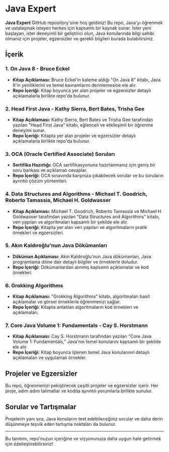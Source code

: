 # Java Expert

**Java Expert** GitHub repository'sine hoş geldiniz! Bu repo, Java'yı öğrenmek ve ustalaşmak isteyen herkes için kapsamlı bir kaynak sunar. İster yeni başlayan, ister deneyimli bir geliştirici olun, Java konularında bilgi sahibi olmanız için projeler, egzersizler ve gerekli bilgileri burada bulabilirsiniz.

## İçerik

### 1. On Java 8 - Bruce Eckel
- **Kitap Açıklaması:** Bruce Eckel'in kaleme aldığı "On Java 8" kitabı, Java 8'in yeniliklerini ve temel kavramlarını derinlemesine ele alır.
- **Repo İçeriği:** Kitap boyunca yer alan projeler ve egzersizler detaylı açıklamalarla birlikte repo'da bulunur.

### 2. Head First Java - Kathy Sierra, Bert Bates, Trisha Gee
- **Kitap Açıklaması:** Kathy Sierra, Bert Bates ve Trisha Gee tarafından yazılan "Head First Java" kitabı, eğlenceli ve etkileşimli bir öğrenme deneyimi sunar.
- **Repo İçeriği:** Kitapta yer alan projeler ve egzersizler detaylı açıklamalarla birlikte repo'da bulunur.

### 3. OCA (Oracle Certified Associate) Soruları
- **Sertifika Hazırlığı:** OCA sertifikasyonuna hazırlanmanız için geniş bir soru bankası ve açıklamalı cevaplar.
- **Repo İçeriği:** OCA sınavında karşınıza çıkabilecek sorular ve bu soruların ayrıntılı çözüm yöntemleri.

### 4. Data Structures and Algorithms - Michael T. Goodrich, Roberto Tamassia, Michael H. Goldwasser
- **Kitap Açıklaması:** Michael T. Goodrich, Roberto Tamassia ve Michael H. Goldwasser tarafından yazılan "Data Structures and Algorithms" kitabı, veri yapıları ve algoritmaları kapsamlı bir şekilde ele alır.
- **Repo İçeriği:** Kitapta yer alan veri yapıları ve algoritmaların pratik örnekleri ve egzersizleri.

### 5. Akın Kaldıroğlu'nun Java Dökümanları
- **Döküman Açıklaması:** Akın Kaldıroğlu'nun Java dökümanları, Java programlama diline dair detaylı bilgiler ve örneklerle doludur.
- **Repo İçeriği:** Dökümanlardan alınmış kapsamlı açıklamalar ve kod örnekleri.

### 6. Grokking Algorithms
- **Kitap Açıklaması:** "Grokking Algorithms" kitabı, algoritmaları basit açıklamalar ve görsel örneklerle öğrenmenizi sağlar.
- **Repo İçeriği:** Kitapta anlatılan algoritmaların kod örnekleri ve açıklamaları.

### 7. Core Java Volume 1: Fundamentals - Cay S. Horstmann
- **Kitap Açıklaması:** Cay S. Horstmann tarafından yazılan "Core Java Volume 1: Fundamentals," Java'nın temel konularını kapsamlı bir şekilde ele alır.
- **Repo İçeriği:** Kitap boyunca işlenen temel Java konularının detaylı açıklamaları ve uygulamalı örnekler.

## Projeler ve Egzersizler

Bu repo, öğrenmenizi pekiştirecek çeşitli projeler ve egzersizler içerir. Her proje, adım adım talimatlar ve kodda ayrıntılı yorumlarla birlikte sunulur.

## Sorular ve Tartışmalar

Projelerin yanı sıra, Java konularını test edebileceğiniz sorular ve daha derin düşünmeye teşvik eden tartışma noktaları da bulunur.

---

Bu tanıtımı, repo'nuzun içeriğine ve vizyonunuza daha uygun hale getirmek için özelleştirebilirsiniz!
